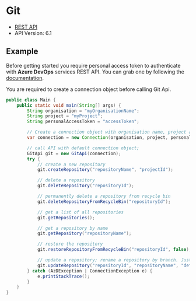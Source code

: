# Git

- [REST API](https://docs.microsoft.com/en-us/rest/api/azure/devops/git/?view=azure-devops-rest-6.1)
- API Version: 6.1

## Example

Before getting started you require personal access token to authenticate with **Azure DevOps** services REST API.
You can grab one by following the [documentation](https://docs.microsoft.com/en-us/azure/devops/organizations/accounts/use-personal-access-tokens-to-authenticate?WT.mc_id=docs-github-dbrown&view=azure-devops&tabs=preview-page).

You are required to create a connection object before calling Git Api.

```java
public class Main {
    public static void main(String[] args) {
        String organisation = "myOrganisationName";
        String project = "myProject";
        String personalAccessToken = "accessToken";

        // Create a connection object with organisation name, project and personal access token.
        var connection = new Connection(organisation, project, personalAccessToken);

        // call API with default connection object;
        GitApi git = new GitApi(connection);
        try {
            // create a new repository
            git.createRepository("repositoryName", "projectId");

            // delete a repository
            git.deleteRepository("repositoryId");

            // permanently delete a repository from recycle bin
            git.deleteRepositoryFromRecycleBin("repositoryId");

            // get a list of all repositories
            git.getRepositories();

            // get a repository by name
            git.getRepository("repositoryName");

            // restore the repository
            git.restoreRepositoryFromRecycleBin("repositoryId", false);

            // update a repository; rename a repository by branch. Just pass the branch name as main/develop;
            git.updateRepository("repositoryId", "repositoryName", "defaultBranchName");
        } catch (AzDException | ConnectionException e) {
            e.printStackTrace();
        }
    }
}
```
